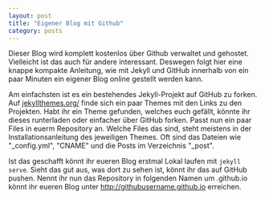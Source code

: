 ```yaml
---
layout: post
title: "Eigener Blog mit Github"
category: posts
---
```

Dieser Blog wird komplett kostenlos über Github verwaltet und gehostet. Vielleicht ist das auch für andere interessant. Deswegen folgt hier eine knappe kompakte Anleitung, wie mit Jekyll und GitHub innerhalb von ein paar Minuten ein eigener Blog online gestellt werden kann.

Am einfachsten ist es ein bestehendes Jekyll-Projekt auf GitHub zu forken. Auf <a href="http://jekyllthemes.org/">jekyllthemes.org/</a> finde sich ein paar Themes mit den Links zu den Projekten. Habt ihr ein Theme gefunden, welches euch gefällt, könnte ihr dieses runterladen oder einfacher über GitHub forken. Passt nun ein paar Files in euerm Repository an. Welche Files das sind, steht meistens in der Installationsanleitung des jeweiligen Themes. Oft sind das Dateien wie "_config.yml", "CNAME" und die Posts im Verzeichnis "_post".

Ist das geschafft könnt ihr eueren Blog erstmal Lokal laufen mit <code>jekyll serve</code>. Sieht das gut aus, was dort zu sehen ist, könnt ihr das auf GitHub pushen. Nennt ihr nun das Repository in folgenden Namen um <username-von-github>.github.io könnt ihr eueren Blog unter http://githubusername.github.io erreichen.
